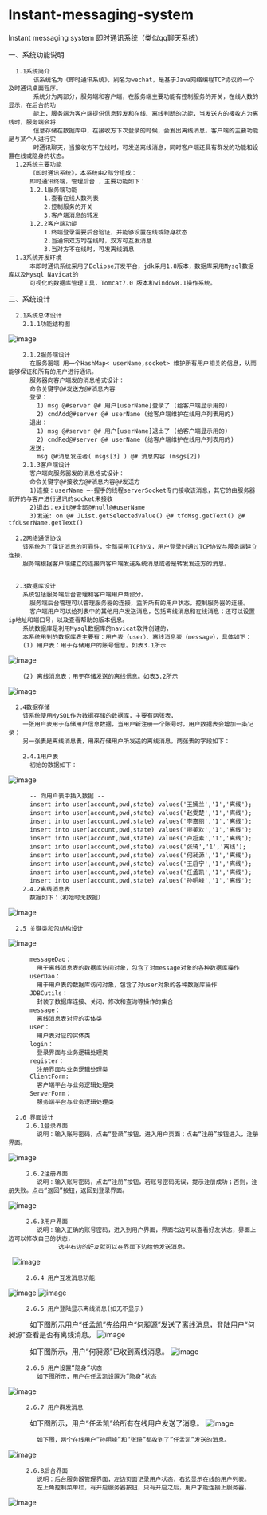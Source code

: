 # Instant-messaging-system
Instant messaging system  即时通讯系统（类似qq聊天系统）

一、系统功能说明

      1.1系统简介
           该系统名为《即时通讯系统》，别名为wechat，是基于Java网络编程TCP协议的一个及时通讯桌面程序。
           系统分为两部分，服务端和客户端，在服务端主要功能有控制服务的开关，在线人数的显示，在后台的功
           能上，服务端为客户端提供信息转发和在线、离线判断的功能，当发送方的接收方为离线时，服务端会将
           信息存储在数据库中，在接收方下次登录的时候，会发出离线消息。客户端的主要功能是与某个人进行实
           时通讯聊天，当接收方不在线时，可发送离线消息，同时客户端还具有群发的功能和设置在线或隐身的状态。
      1.2系统主要功能
          《即时通讯系统》，本系统由2部分组成：
          即时通讯终端，管理后台 ，主要功能如下：
          1.2.1服务端功能
              1.查看在线人数列表
              2.控制服务的开关
              3.客户端消息的转发
          1.2.2客户端功能
              1.终端登录需要后台验证，并能够设置在线或隐身状态 
              2.当通讯双方均在线时，双方可互发消息 
              3.当对方不在线时，可发离线消息
      1.3系统开发环境
          本即时通讯系统采用了Eclipse开发平台，jdk采用1.8版本，数据库采用Mysql数据库以及Mysql Navicat的
          可视化的数据库管理工具，Tomcat7.0 版本和window8.1操作系统。
          
二、系统设计
      
      2.1系统总体设计
        2.1.1功能结构图
   ![image](https://github.com/TouchDreamRen/Instant-messaging-system/raw/master/screenshots/FunctionalStructure.png)
        
        2.1.2服务端设计
          在服务器端 用一个HashMap< userName,socket> 维护所有用户相关的信息，从而能够保证和所有的用户进行通讯。
          服务器向客户端发的消息格式设计： 
          命令关键字@#发送方@#消息内容 
          登录： 
            1) msg @#server @# 用户[userName]登录了 (给客户端显示用的) 
            2) cmdAdd@#server @# userName (给客户端维护在线用户列表用的) 
          退出： 
            1) msg @#server @# 用户[userName]退出了 (给客户端显示用的) 
            2) cmdRed@#server @# userName (给客户端维护在线用户列表用的)
          发送: 
            msg @#消息发送者( msgs[3] ) @# 消息内容 (msgs[2])
        2.1.3客户端设计
          客户端向服务器发的消息格式设计： 
          命令关键字@#接收方@#消息内容@#发送方 
          1)连接：userName —-握手的线程serverSocket专门接收该消息，其它的由服务器新开的与客户进行通讯的socket来接收 
          2)退出：exit@#全部@#null@#userName 
          3)发送: on @# JList.getSelectedValue() @# tfdMsg.getText() @# tfdUserName.getText()

      2.2网络通信协议
        该系统为了保证消息的可靠性，全部采用TCP协议，用户登录时通过TCP协议与服务端建立连接，
        服务端根据客户端建立的连接向客户端发送系统消息或者是转发发送方的消息。
        

      2.3数据库设计
        系统包括服务端后台管理和客户端用户两部分。
          服务端后台管理可以管理服务器的连接，监听所有的用户状态，控制服务器的连接。
          客户端用户可以给列表中的其他用户发送消息，包括离线消息和在线消息；还可以设置ip地址和端口号，以及查看帮助的版本信息。
        系统数据库是利用Mysql数据库的navicat软件创建的，
        本系统用到的数据库表主要有：用户表（user）、离线消息表（message），具体如下：
        (1)	用户表：用于存储用户的账号信息。如表3.1所示
   ![image](https://github.com/TouchDreamRen/Instant-messaging-system/raw/master/screenshots/User.png)
        
        (2)	离线消息表：用于存储发送的离线信息。如表3.2所示
   ![image](https://github.com/TouchDreamRen/Instant-messaging-system/raw/master/screenshots/OfflineMessage.png)
   
      2.4数据存储
        该系统使用MySQL作为数据存储的数据库，主要有两张表，
        一张用户表用于存储用户信息数据，当用户新注册一个账号时，用户数据表会增加一条记录；
        另一张表是离线消息表，用来存储用户所发送的离线消息。两张表的字段如下：

        2.4.1用户表
          初始的数据如下：
   ![image](https://github.com/TouchDreamRen/Instant-messaging-system/raw/master/screenshots/UserData.png)
   
          -- 向用户表中插入数据 --
          insert into user(account,pwd,state) values('王嫣兰','1','离线');
          insert into user(account,pwd,state) values('赵雯楚','1','离线');
          insert into user(account,pwd,state) values('李嘉丽','1','离线');
          insert into user(account,pwd,state) values('廖美欢','1','离线');
          insert into user(account,pwd,state) values('卢超素','1','离线');
          insert into user(account,pwd,state) values('张琦','1','离线');
          insert into user(account,pwd,state) values('何昶源','1','离线');
          insert into user(account,pwd,state) values('王启宁','1','离线');
          insert into user(account,pwd,state) values('任孟凯','1','离线');
          insert into user(account,pwd,state) values('孙明峰','1','离线');
        2.4.2离线消息表
          数据如下：（初始时无数据）
   ![image](https://github.com/TouchDreamRen/Instant-messaging-system/raw/master/screenshots/OfflineMessageData.png)
   
      2.5 关键类和包结构设计
   ![image](https://github.com/TouchDreamRen/Instant-messaging-system/raw/master/screenshots/Package.png)
   
          messageDao：
            用于离线消息表的数据库访问对象，包含了对message对象的各种数据库操作
          userDao：
            用于用户表的数据库访问对象，包含了对user对象的各种数据库操作
          JDBCutils：
            封装了数据库连接、关闭、修改和查询等操作的集合
          message：
            离线消息表对应的实体类
          user：
            用户表对应的实体类
          login：
            登录界面与业务逻辑处理类
          register：
            注册界面与业务逻辑处理类
          ClientForm:
            客户端平台与业务逻辑处理类
          ServerForm：
            服务端平台与业务逻辑处理类

      2.6 界面设计
         2.6.1登录界面
            说明：输入账号密码，点击“登录”按钮，进入用户页面；点击“注册”按钮进入，注册界面。
   ![image](https://github.com/TouchDreamRen/Instant-messaging-system/raw/master/screenshots/LoginInterface.png)  
            
         2.6.2注册界面
            说明：输入账号密码，点击“注册”按钮，若账号密码无误，提示注册成功；否则，注册失败。点击“返回”按钮，返回到登录界面。
   ![image](https://github.com/TouchDreamRen/Instant-messaging-system/raw/master/screenshots/RegisterInterface.png)             
            
         2.6.3用户界面
            说明：输入正确的账号密码，进入到用户界面，界面右边可以查看好友状态，界面上边可以修改自己的状态，
                  选中右边的好友就可以在界面下边给他发送消息。
   ![image](https://github.com/TouchDreamRen/Instant-messaging-system/raw/master/screenshots/UserInterface.png)   
        
         2.6.4 用户互发消息功能
   ![image](https://github.com/TouchDreamRen/Instant-messaging-system/raw/master/screenshots/UserMutualMessage1.png)
   ![image](https://github.com/TouchDreamRen/Instant-messaging-system/raw/master/screenshots/UserMutualMessage2.png)
         
         2.6.5 用户登陆显示离线消息(如无不显示)
            如下图所示用户“任孟凯”先给用户“何昶源”发送了离线消息，登陆用户“何昶源”查看是否有离线消息。
   ![image](https://github.com/TouchDreamRen/Instant-messaging-system/raw/master/screenshots/UserLoginDisplayOfflineMessage1.png)
   
            如下图所示，用户“何昶源”已收到离线消息。
   ![image](https://github.com/TouchDreamRen/Instant-messaging-system/raw/master/screenshots/UserLoginDisplayOfflineMessage2.png) 

         2.6.6 用户设置“隐身”状态
            如下图所示，用户在任孟凯设置为“隐身”状态
   ![image](https://github.com/TouchDreamRen/Instant-messaging-system/raw/master/screenshots/UserSetStealthState.png)
   
         2.6.7 用户群发消息
            如下图所示，用户“任孟凯”给所有在线用户发送了消息。
   ![image](https://github.com/TouchDreamRen/Instant-messaging-system/raw/master/screenshots/UserGroupMessages1.png)

            如下图，两个在线用户“孙明峰”和“张琦”都收到了”任孟凯”发送的消息。
   ![image](https://github.com/TouchDreamRen/Instant-messaging-system/raw/master/screenshots/UserGroupMessages2.png)     

         2.6.8后台界面
            说明：后台服务器管理界面，左边页面记录用户状态，右边显示在线的用户列表。
            左上角控制菜单栏，有开启服务器按钮，只有开启之后，用户才能连接上服务器。
   ![image](https://github.com/TouchDreamRen/Instant-messaging-system/raw/master/screenshots/ServerInterface.png)   
   
            

